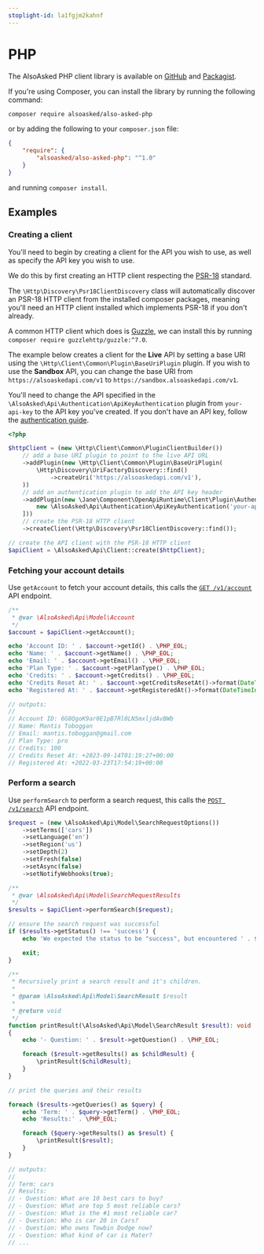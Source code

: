 ```yaml
---
stoplight-id: la1fgjm2kahnf
---
```


# PHP

The AlsoAsked PHP client library is available on [GitHub](https://github.com/AlsoAsked/also-asked-php) and [Packagist](https://packagist.org/packages/alsoasked/also-asked-php).

If you're using Composer, you can install the library by running the following command:

```bash
composer require alsoasked/also-asked-php
```

or by adding the following to your `composer.json` file:

```json
{
    "require": {
        "alsoasked/also-asked-php": "^1.0"
    }
}
```

and running `composer install`.

## Examples

### Creating a client

You'll need to begin by creating a client for the API you wish to use, as well as specify the API key you wish to use.

We do this by first creating an HTTP client respecting the [PSR-18](https://www.php-fig.org/psr/psr-18/) standard.

The `\Http\Discovery\Psr18ClientDiscovery` class will automatically discover an PSR-18 HTTP client from the installed composer packages, meaning you'll need an HTTP client installed which implements PSR-18 if you don't already.

A common HTTP client which does is [Guzzle](https://docs.guzzlephp.org/en/stable/), we can install this by running `composer require guzzlehttp/guzzle:^7.0`.

The example below creates a client for the **Live** API by setting a base URI using the `\Http\Client\Common\Plugin\BaseUriPlugin` plugin. If you wish to use the **Sandbox** API, you can change the base URI from `https://alsoaskedapi.com/v1` to `https://sandbox.alsoaskedapi.com/v1`.

You'll need to change the API specified in the `\AlsoAsked\Api\Authentication\ApiKeyAuthentication` plugin from `your-api-key` to the API key you've created. If you don't have an API key, follow the [authentication guide](https://developers.alsoasked.com/docs/also-asked/j389o9lgezike-authentication).

```php
<?php

$httpClient = (new \Http\Client\Common\PluginClientBuilder())
    // add a base URI plugin to point to the live API URL
    ->addPlugin(new \Http\Client\Common\Plugin\BaseUriPlugin(
        \Http\Discovery\UriFactoryDiscovery::find()
            ->createUri('https://alsoaskedapi.com/v1'),
    ))
    // add an authentication plugin to add the API key header
    ->addPlugin(new \Jane\Component\OpenApiRuntime\Client\Plugin\AuthenticationRegistry([
        new \AlsoAsked\Api\Authentication\ApiKeyAuthentication('your-api-key'),
    ]))
    // create the PSR-18 HTTP client
    ->createClient(\Http\Discovery\Psr18ClientDiscovery::find());

// create the API client with the PSR-18 HTTP client
$apiClient = \AlsoAsked\Api\Client::create($httpClient);
```

### Fetching your account details

Use `getAccount` to fetch your account details, this calls the [`GET /v1/account`](https://developers.alsoasked.com/docs/also-asked/b3b98451f0ae2-get-account-information) API endpoint.

```php
/**
 * @var \AlsoAsked\Api\Model\Account
 */
$account = $apiClient->getAccount();

echo 'Account ID: ' . $account->getId() . \PHP_EOL;
echo 'Name: ' . $account->getName() . \PHP_EOL;
echo 'Email: ' . $account->getEmail() . \PHP_EOL;
echo 'Plan Type: ' . $account->getPlanType() . \PHP_EOL;
echo 'Credits: ' . $account->getCredits() . \PHP_EOL;
echo 'Credits Reset At: ' . $account->getCreditsResetAt()->format(DateTimeInterface::ISO8601_EXPANDED) . \PHP_EOL;
echo 'Registered At: ' . $account->getRegisteredAt()->format(DateTimeInterface::ISO8601_EXPANDED) . \PHP_EOL;

// outputs:
//
// Account ID: 6G8QgoK9ar0E1pB7Rl0LN5mxljdAvBWb
// Name: Mantis Toboggan
// Email: mantis.toboggan@gmail.com
// Plan Type: pro
// Credits: 100
// Credits Reset At: +2023-09-14T01:19:27+00:00
// Registered At: +2022-03-23T17:54:19+00:00
```

### Perform a search

Use `performSearch` to perform a search request, this calls the [`POST /v1/search`](https://developers.alsoasked.com/docs/also-asked/61f57d877f150-perform-search) API endpoint.

```php
$request = (new \AlsoAsked\Api\Model\SearchRequestOptions())
    ->setTerms(['cars'])
    ->setLanguage('en')
    ->setRegion('us')
    ->setDepth(2)
    ->setFresh(false)
    ->setAsync(false)
    ->setNotifyWebhooks(true);

/**
 * @var \AlsoAsked\Api\Model\SearchRequestResults
 */
$results = $apiClient->performSearch($request);

// ensure the search request was successful
if ($results->getStatus() !== 'success') {
    echo 'We expected the status to be "success", but encountered ' . $results->getStatus();

    exit;
}

/**
 * Recursively print a search result and it's children.
 *
 * @param \AlsoAsked\Api\Model\SearchResult $result
 *
 * @return void
 */
function printResult(\AlsoAsked\Api\Model\SearchResult $result): void
{
    echo '- Question: ' . $result->getQuestion() . \PHP_EOL;

    foreach ($result->getResults() as $childResult) {
        \printResult($childResult);
    }
}

// print the queries and their results

foreach ($results->getQueries() as $query) {
    echo 'Term: ' . $query->getTerm() . \PHP_EOL;
    echo 'Results:' . \PHP_EOL;

    foreach ($query->getResults() as $result) {
        \printResult($result);
    }
}

// outputs:
//
// Term: cars
// Results:
// - Question: What are 10 best cars to buy?
// - Question: What are top 5 most reliable cars?
// - Question: What is the #1 most reliable car?
// - Question: Who is car 20 in Cars?
// - Question: Who owns Towbin Dodge now?
// - Question: What kind of car is Mater?
// ...
```
